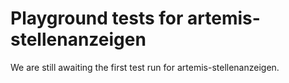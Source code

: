 # Playground tests for artemis-stellenanzeigen
We are still awaiting the first test run for artemis-stellenanzeigen.
